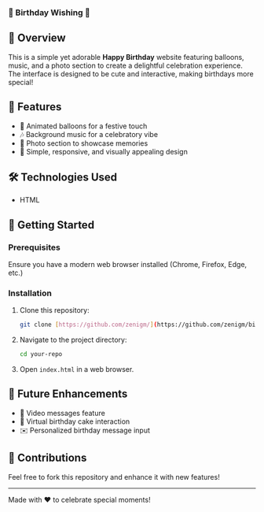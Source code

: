 ### 🎉 Birthday Wishing 🎈

## 📌 Overview
This is a simple yet adorable **Happy Birthday** website featuring balloons, music, and a photo section to create a delightful celebration experience. The interface is designed to be cute and interactive, making birthdays more special!

## 🎨 Features
- 🎈 Animated balloons for a festive touch
- 🎶 Background music for a celebratory vibe
- 📸 Photo section to showcase memories
- 🌟 Simple, responsive, and visually appealing design

## 🛠️ Technologies Used
- HTML

## 🚀 Getting Started
### Prerequisites
Ensure you have a modern web browser installed (Chrome, Firefox, Edge, etc.)

### Installation
1. Clone this repository:
   ```sh
   git clone [https://github.com/zenigm/](https://github.com/zenigm/birthday-wishing/tree/main)
   ```
2. Navigate to the project directory:
   ```sh
   cd your-repo
   ```
3. Open `index.html` in a web browser.

## 🎁 Future Enhancements
- 🎥 Video messages feature
- 🎂 Virtual birthday cake interaction
- ✉️ Personalized birthday message input

## 🤝 Contributions
Feel free to fork this repository and enhance it with new features!

---
Made with ❤️ to celebrate special moments!
